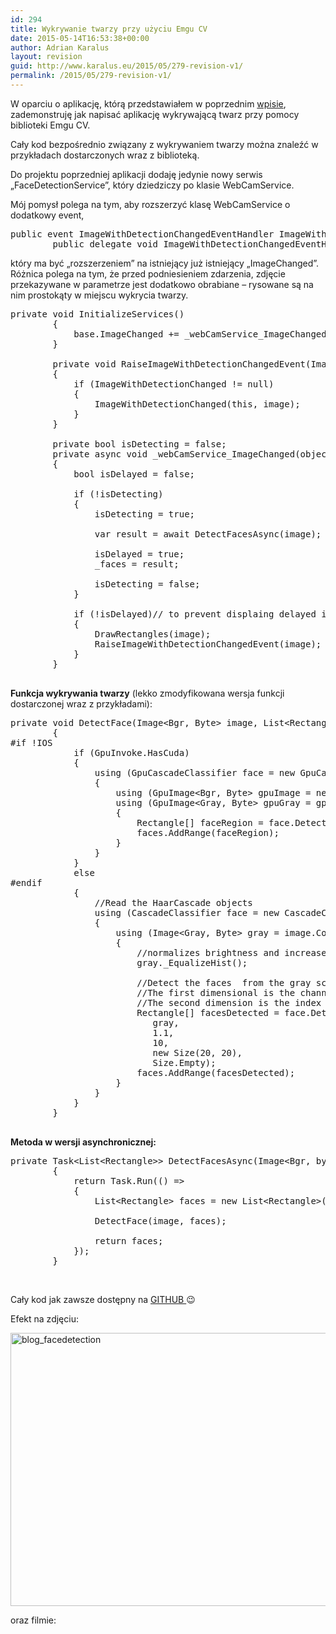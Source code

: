 ```yaml
---
id: 294
title: Wykrywanie twarzy przy użyciu Emgu CV
date: 2015-05-14T16:53:38+00:00
author: Adrian Karalus
layout: revision
guid: http://www.karalus.eu/2015/05/279-revision-v1/
permalink: /2015/05/279-revision-v1/
---
```

W oparciu o aplikację, którą przedstawiałem w poprzednim <a href="http://www.karalus.eu/2015/04/obraz-z-kamerki-przy-uzyciu-emgu-cv/" target="_blank">wpisie</a>, zademonstruję jak napisać aplikację wykrywającą twarz przy pomocy biblioteki Emgu CV.  
<!--more-->

  
Cały kod bezpośrednio związany z wykrywaniem twarzy można znaleźć w przykładach dostarczonych wraz z biblioteką.

Do projektu poprzedniej aplikacji dodaję jedynie nowy serwis &#8222;FaceDetectionService&#8221;, który dziedziczy po klasie WebCamService.

Mój pomysł polega na tym, aby rozszerzyć klasę WebCamService o dodatkowy event,

<pre class="brush: csharp; title: ; notranslate" title="">public event ImageWithDetectionChangedEventHandler ImageWithDetectionChanged;
        public delegate void ImageWithDetectionChangedEventHandler(object sender, Image&lt;Bgr, Byte&gt; image);
</pre>

który ma być &#8222;rozszerzeniem&#8221; na istniejący już istniejący &#8222;ImageChanged&#8221;.  
Różnica polega na tym, że przed podniesieniem zdarzenia, zdjęcie przekazywane w parametrze jest dodatkowo obrabiane &#8211; rysowane są na nim prostokąty w miejscu wykrycia twarzy.

<pre class="brush: csharp; title: ; notranslate" title="">private void InitializeServices()
        {
            base.ImageChanged += _webCamService_ImageChanged;
        }

        private void RaiseImageWithDetectionChangedEvent(Image&lt;Bgr, Byte&gt; image)
        {
            if (ImageWithDetectionChanged != null)
            {
                ImageWithDetectionChanged(this, image);
            }
        }

        private bool isDetecting = false;
        private async void _webCamService_ImageChanged(object sender, Image&lt;Bgr, byte&gt; image)
        {
            bool isDelayed = false;

            if (!isDetecting)
            {
                isDetecting = true;

                var result = await DetectFacesAsync(image);

                isDelayed = true;
                _faces = result;

                isDetecting = false;
            }

            if (!isDelayed)// to prevent displaing delayed image
            {
                DrawRectangles(image);
                RaiseImageWithDetectionChangedEvent(image);
            }
        }

</pre>

**Funkcja wykrywania twarzy** (lekko zmodyfikowana wersja funkcji dostarczonej wraz z przykładami):

<pre class="brush: csharp; title: ; notranslate" title="">private void DetectFace(Image&lt;Bgr, Byte&gt; image, List&lt;Rectangle&gt; faces)
        {
#if !IOS
            if (GpuInvoke.HasCuda)
            {
                using (GpuCascadeClassifier face = new GpuCascadeClassifier(_faceFileName))
                {
                    using (GpuImage&lt;Bgr, Byte&gt; gpuImage = new GpuImage&lt;Bgr, byte&gt;(image))
                    using (GpuImage&lt;Gray, Byte&gt; gpuGray = gpuImage.Convert&lt;Gray, Byte&gt;())
                    {
                        Rectangle[] faceRegion = face.DetectMultiScale(gpuGray, 1.1, 10, Size.Empty);
                        faces.AddRange(faceRegion);
                    }
                }
            }
            else
#endif
            {
                //Read the HaarCascade objects
                using (CascadeClassifier face = new CascadeClassifier(_faceFileName))
                {
                    using (Image&lt;Gray, Byte&gt; gray = image.Convert&lt;Gray, Byte&gt;()) //Convert it to Grayscale
                    {
                        //normalizes brightness and increases contrast of the image
                        gray._EqualizeHist();

                        //Detect the faces  from the gray scale image and store the locations as rectangle
                        //The first dimensional is the channel
                        //The second dimension is the index of the rectangle in the specific channel
                        Rectangle[] facesDetected = face.DetectMultiScale(
                           gray,
                           1.1,
                           10,
                           new Size(20, 20),
                           Size.Empty);
                        faces.AddRange(facesDetected);
                    }
                }
            }
        }

</pre>

**Metoda w wersji asynchronicznej:**

<pre class="brush: csharp; title: ; notranslate" title="">private Task&lt;List&lt;Rectangle&gt;&gt; DetectFacesAsync(Image&lt;Bgr, byte&gt; image)
        {
            return Task.Run(() =&gt;
            {
                List&lt;Rectangle&gt; faces = new List&lt;Rectangle&gt;();

                DetectFace(image, faces);

                return faces;
            });
        }
</pre>

&nbsp;

Cały kod jak zawsze dostępny na <a href="https://github.com/RamzesBlog/FaceDetection" target="_blank">GITHUB </a>😉

Efekt na zdjęciu:

[<img class="alignnone size-full wp-image-282" src="https://i2.wp.com/www.karalus.eu/wp-content/uploads/2015/05/blog_facedetection.png?resize=657%2C437" alt="blog_facedetection" width="657" height="437" srcset="https://i2.wp.com/www.karalus.eu/wp-content/uploads/2015/05/blog_facedetection.png?w=657 657w, https://i2.wp.com/www.karalus.eu/wp-content/uploads/2015/05/blog_facedetection.png?resize=300%2C200 300w" sizes="(max-width: 657px) 100vw, 657px" data-recalc-dims="1" />](https://i2.wp.com/www.karalus.eu/wp-content/uploads/2015/05/blog_facedetection.png)

oraz filmie:

<span class="embed-youtube" style="text-align:center; display: block;"></span>